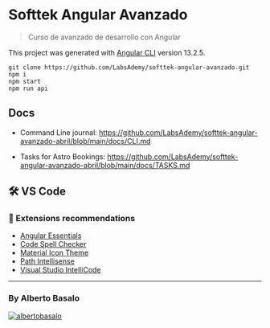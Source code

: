 # Softtek Angular Avanzado

> Curso de avanzado de desarrollo con Angular

This project was generated with [Angular CLI](https://github.com/angular/angular-cli) version 13.2.5.

```
git clone https://github.com/LabsAdemy/softtek-angular-avanzado.git
npm i
npm start
npm run api
```

## Docs

- Command Line journal: https://github.com/LabsAdemy/softtek-angular-avanzado-abril/blob/main/docs/CLI.md

- Tasks for Astro Bookings: https://github.com/LabsAdemy/softtek-angular-avanzado-abril/blob/main/docs/TASKS.md

## 🛠 VS Code

### 🧩 Extensions recommendations

- [Angular Essentials](https://marketplace.visualstudio.com/items?itemName=johnpapa.angular-essentials)
- [Code Spell Checker](https://marketplace.visualstudio.com/items?itemName=streetsidesoftware.code-spell-checker)
- [Material Icon Theme](https://marketplace.visualstudio.com/items?itemName=PKief.material-icon-theme)
- [Path Intellisense](https://marketplace.visualstudio.com/items?itemName=christian-kohler.path-intellisense)
- [Visual Studio IntelliCode](https://marketplace.visualstudio.com/items?itemName=VisualStudioExptTeam.vscodeintellicode)

---

<footer>
  <h3>By Alberto Basalo</h3>
  <p >
   <a href="https://twitter.com/albertobasalo" target="blank"><img src="https://img.shields.io/twitter/follow/albertobasalo?logo=twitter&style=for-the-badge" alt="albertobasalo" /></a>
</footer>
